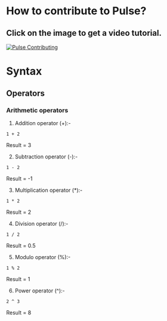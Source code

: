 # How to contribute to Pulse?

## Click on the image to get a video tutorial.

[![Pulse Contributing](https://img.youtube.com/vi/tG_y5o9qkNk/0.jpg)](https://youtu.be/tG_y5o9qkNk)

# Syntax

## Operators

### Arithmetic operators

1) Addition operator (+):-

```console
1 + 2
```
Result = 3

2) Subtraction operator (-):-

```console
1 - 2
```
Result = -1

3) Multiplication operator (*):-

```console
1 * 2
```
Result = 2

4) Division operator (/):-

```console
1 / 2
```
Result = 0.5

5) Modulo operator (%):-

```console
1 % 2
```
Result = 1

6) Power operator (^):-

```console
2 ^ 3
```
Result = 8
